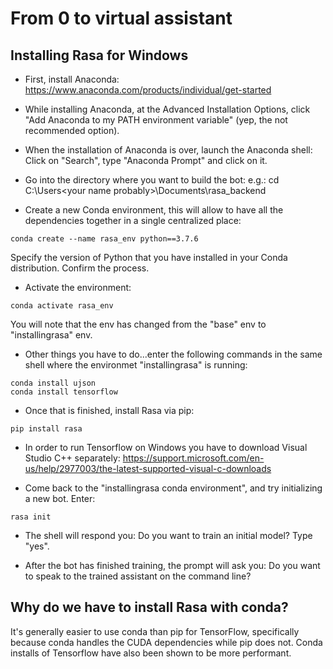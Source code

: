 # From 0 to virtual assistant
## Installing Rasa for Windows 

- First, install Anaconda: https://www.anaconda.com/products/individual/get-started

- While installing Anaconda, at the Advanced Installation Options, click "Add Anaconda to my PATH environment variable" (yep, the not recommended option).

- When the installation of Anaconda is over, launch the Anaconda shell: Click on  "Search", type "Anaconda Prompt" and click on it.

- Go into the directory where you want to build the bot: e.g.:
 cd C:\Users\<your name probably>\Documents\rasa_backend

- Create a new Conda environment, this will allow to have all the dependencies together in a single centralized place: 

```conda create --name rasa_env python==3.7.6 ```

Specify the version of Python that you have installed in your Conda distribution. Confirm the process.

- Activate the environment: 

```conda activate rasa_env```

You will note that the env has changed from the "base" env to "installingrasa" env.

- Other things you have to do...enter the following commands in the same shell where the environmet "installingrasa" is running: 

```
conda install ujson 
conda install tensorflow
```

- Once that is finished, install Rasa via pip:
```
pip install rasa
```

- In order to run Tensorflow on Windows you have to download Visual Studio C++ separately: https://support.microsoft.com/en-us/help/2977003/the-latest-supported-visual-c-downloads

- Come back to the "installingrasa conda environment", and try initializing a new bot. Enter:

```
rasa init
```

- The shell will respond you: Do you want to train an initial model? Type "yes".

- After the bot has finished training, the prompt will ask you: Do you want to speak to the trained assistant on the command line?


## Why do we have to install Rasa with conda?

It's generally easier to use conda than pip for TensorFlow, specifically because conda handles the CUDA dependencies while pip does not. Conda installs of Tensorflow have also been shown to be more performant. 

